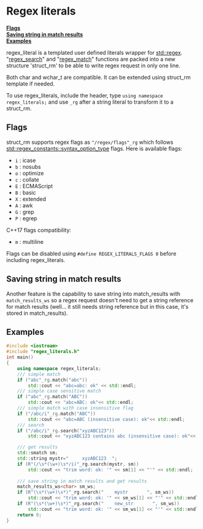 # Regex literals

[**Flags**](#flags)<br>
[**Saving string in match results**](#saving-string-in-match-results)<br>
[**Examples**](#examples)<br>

regex_literal is a templated user defined literals wrapper for [std::regex](http://en.cppreference.com/w/cpp/regex/basic_regex). "[regex_search](http://en.cppreference.com/w/cpp/regex/regex_match)" and "[regex_match](http://en.cppreference.com/w/cpp/regex/regex_search)" functions are packed into a new structure 'struct_rm' to be able to write regex request in only one line.

Both char and wchar_t are compatible. It can be extended using struct_rm template if needed.

To use regex_literals, include the header, type `using namespace regex_literals;` and use `_rg` after a string literal to transform it to a struct_rm.

## Flags

struct_rm supports regex flags as `"/regex/flags"_rg` which follows [std::regex_constants::syntax_option_type](http://en.cppreference.com/w/cpp/regex/syntax_option_type) flags. Here is available flags:

* `i` : icase
* `b` : nosubs
* `o` : optimize
* `c` : collate
* `E` : ECMAScript
* `B` : basic
* `X` : extended
* `A` : awk
* `G` : grep
* `P` : egrep

C++17 flags compatibility: 

* `m` : multiline

Flags can be disabled using `#define REGEX_LITERALS_FLAGS 0` before including regex_literals.

## Saving string in match results

Another feature is the capability to save string into match_results with `match_results_ws` so a regex request doesn't need to get a string reference for match results (well... it still needs string reference but in this case, it's stored in match_results).

## Examples

```cpp
#include <iostream>
#include "regex_literals.h"
int main()
{
    using namespace regex_literals;
    /// simple match
    if ("abc"_rg.match("abc"))
        std::cout << "abc=abc: ok" << std::endl;
    /// simple case sensitive match  
    if ("abc"_rg.match("ABC"))
        std::cout << "abc=ABC: ok"<< std::endl;
    /// simple match with case insensitive flag
    if ("/abc/i"_rg.match("ABC"))
        std::cout << "abc=ABC (insensitive case): ok"<< std::endl;
    /// search 
    if ("/abc/i"_rg.search("xyzABC123"))
        std::cout << "xyzABC123 contains abc (insensitive case): ok"<< std::endl;

    /// get results
    std::smatch sm;
    std::string mystr="     xyzABC123  ";
    if (R"(/\s*(\w+)\s*/i)"_rg.search(mystr, sm))
        std::cout << "trim word: ok: '" << sm[1] << "'" << std::endl;
    
    /// save string in match results and get results
    match_results_ws<char> sm_ws;
    if (R"(\s*(\w+)\s*)"_rg.search("    mystr       ", sm_ws))
        std::cout << "trim word: ok: '" << sm_ws[1] << "'" << std::endl;
    if (R"(\s*(\w+)\s*)"_rg.search("    new_str       ", sm_ws))
        std::cout << "trim word: ok: '" << sm_ws[1] << "'" << std::endl;
    return 0;
}
```